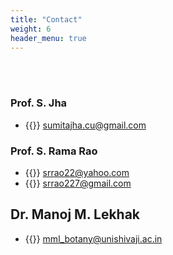 ```yaml
---
title: "Contact"
weight: 6
header_menu: true
---
```


<br/><br/>

### Prof. S. Jha

- {{<icon class="fa fa-envelope">}}&nbsp;[sumitajha.cu@gmail.com](mailto:sumitajha.cu@gmail.com)

<!-- {{<icon class="fa fa-phone">}}&nbsp;[+49 1111 555555](tel:+491111555555) -->

### Prof. S. Rama Rao

- {{<icon class="fa fa-envelope">}}&nbsp;[srrao22@yahoo.com](mailto:srrao22@yahoo.com)
- {{<icon class="fa fa-envelope">}}&nbsp;[srrao227@gmail.com](mailto:srrao227@gmail.com)

<!-- {{<icon class="fa fa-phone">}}&nbsp;[+49 1111 555555](tel:+491111555555) -->

## Dr. Manoj M. Lekhak

- {{<icon class="fa fa-envelope">}}&nbsp;[mml_botany@unishivaji.ac.in](mailto:mml_botany@unishivaji.ac.in)

<!-- {{<icon class="fa fa-phone">}}&nbsp;[+49 1111 555555](tel:+491111555555) -->
